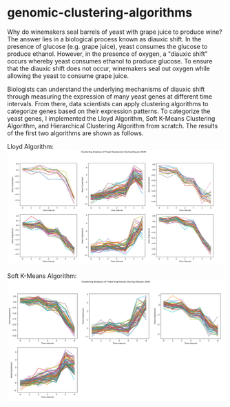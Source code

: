 # genomic-clustering-algorithms
Why do winemakers seal barrels of yeast with grape juice to produce wine? The answer lies in a biological process known as diauxic shift. In the presence of glucose (e.g. grape juice), yeast consumes the glucose to produce ethanol. However, in the presence of oxygen, a "diauxic shift" occurs whereby yeast consumes ethanol to produce glucose. To ensure that the diauxic shift does not occur, winemakers seal out oxygen while allowing the yeast to consume grape juice. 

Biologists can understand the underlying mechanisms of diauxic shift through measuring the expression of many yeast genes at different time intervals. From there, data scientists can apply clustering algorithms to categorize genes based on their expression patterns. To categorize the yeast genes, I implemented the Lloyd Algorithm, Soft K-Means Clustering Algorithm, and Hierarchical Clustering Algorithm from scratch. The results of the first two algorithms are shown as follows. 

Lloyd Algorithm: 
![Lloyd Algorithm Clustering](lloyd.PNG)

Soft K-Means Algorithm: 
![Soft K-Means Clustering](softkmeans.PNG)

